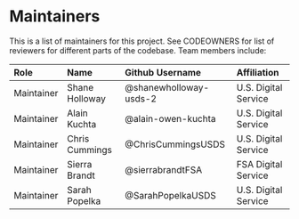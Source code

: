 # Maintainers
This is a list of maintainers for this project. See CODEOWNERS for list of reviewers for different parts of the codebase. Team members include:


|Role |Name |Github Username |Affiliation|
|:-----|:-----|:-----|:-----|
| Maintainer | Shane Holloway | @shanewholloway-usds-2 | U.S. Digital Service |
| Maintainer | Alain Kuchta   | @alain-owen-kuchta | U.S. Digital Service |
| Maintainer | Chris Cummings | @ChrisCummingsUSDS | U.S. Digital Service |
| Maintainer | Sierra Brandt  | @sierrabrandtFSA | FSA Digital Service |
| Maintainer | Sarah Popelka  | @SarahPopelkaUSDS | U.S. Digital Service |

